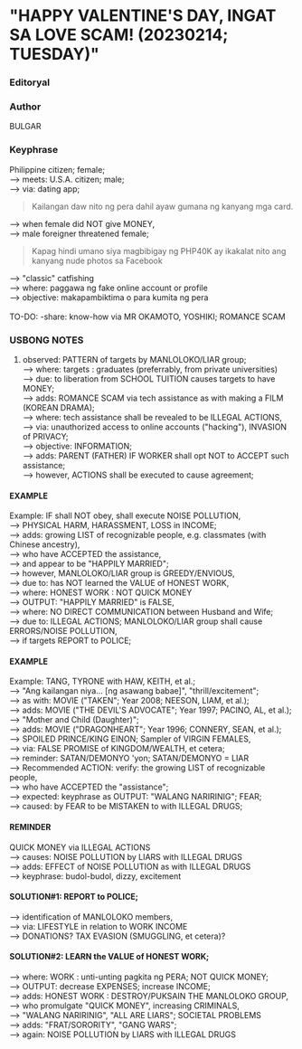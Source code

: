 # "HAPPY VALENTINE'S DAY, INGAT SA LOVE SCAM! (20230214; TUESDAY)"

### Editoryal

### Author

BULGAR

### Keyphrase

Philippine citizen; female;<br/>
--> meets: U.S.A. citizen; male;<br/>
--> via: dating app; <br/>

> Kailangan daw nito ng pera dahil ayaw gumana ng kanyang mga card.

--> when female did NOT give MONEY,<br/>
--> male foreigner threatened female;

> Kapag hindi umano siya magbibigay ng PHP40K ay ikakalat nito ang kanyang nude photos sa Facebook

--> "classic" catfishing<br/>
--> where: paggawa ng fake online account or profile<br/>
--> objective: makapambiktima o para kumita ng pera<br/>
<br/>
TO-DO: -share: know-how via MR OKAMOTO, YOSHIKI; ROMANCE SCAM

### USBONG NOTES

1) observed: PATTERN of targets by MANLOLOKO/LIAR group;<br/>
--> where: targets : graduates (preferrably, from private universities)<br/>
--> due: to liberation from SCHOOL TUITION causes targets to have MONEY;<br/>
--> adds: ROMANCE SCAM via tech assistance as with making a FILM (KOREAN DRAMA);<br/>
--> where: tech assistance shall be revealed to be ILLEGAL ACTIONS,<br/>
--> via: unauthorized access to online accounts ("hacking"), INVASION of PRIVACY;<br/>
--> objective: INFORMATION;<br/>
--> adds: PARENT (FATHER) IF WORKER shall opt NOT to ACCEPT such assistance;<br/>
--> however, ACTIONS shall be executed to cause agreement;<br/>

#### EXAMPLE 
Example: IF shall NOT obey, shall execute NOISE POLLUTION,<br/> 
--> PHYSICAL HARM, HARASSMENT, LOSS in INCOME;<br/>
--> adds: growing LIST of recognizable people, e.g. classmates (with Chinese ancestry),<br/> 
--> who have ACCEPTED the assistance,<br/>
--> and appear to be "HAPPILY MARRIED";<br/>
--> however, MANLOLOKO/LIAR group is GREEDY/ENVIOUS,<br/>
--> due to: has NOT learned the VALUE of HONEST WORK,<br/>
--> where: HONEST WORK : NOT QUICK MONEY<br/>
--> OUTPUT: "HAPPILY MARRIED" is FALSE,<br/>
--> where: NO DIRECT COMMUNICATION between Husband and Wife;<br/>
--> due to: ILLEGAL ACTIONS; MANLOLOKO/LIAR group shall cause ERRORS/NOISE POLLUTION,<br/>
--> if targets REPORT to POLICE;<br/>

#### EXAMPLE 

Example: TANG, TYRONE with HAW, KEITH, et al.;<br/>
--> "Ang kailangan niya... [ng asawang babae]", "thrill/excitement";<br/>
--> as with: MOVIE ("TAKEN"; Year 2008; NEESON, LIAM, et al.);<br/>
--> adds: MOVIE ("THE DEVIL'S ADVOCATE"; Year 1997; PACINO, AL, et al.);<br/> 
--> "Mother and Child (Daughter)";<br/>
--> adds: MOVIE ("DRAGONHEART"; Year 1996; CONNERY, SEAN, et al.);<br/>
--> SPOILED PRINCE/KING EINON; Sampler of VIRGIN FEMALES,<br/>
--> via: FALSE PROMISE of KINGDOM/WEALTH, et cetera;<br/>
--> reminder: SATAN/DEMONYO 'yon; SATAN/DEMONYO = LIAR<br/>
--> Recommended ACTION: verify: the growing LIST of recognizable people,<br/>
--> who have ACCEPTED the "assistance";<br/>
--> expected: keyphrase as OUTPUT: "WALANG NARIRINIG"; FEAR; <br/>
--> caused: by FEAR to be MISTAKEN to with ILLEGAL DRUGS;


#### REMINDER

QUICK MONEY via ILLEGAL ACTIONS<br/>
--> causes: NOISE POLLUTION by LIARS with ILLEGAL DRUGS<br/>
--> adds: EFFECT of NOISE POLLUTION as with ILLEGAL DRUGS<br/>
--> keyphrase: budol-budol, dizzy, excitement


#### SOLUTION#1: REPORT to POLICE;
--> identification of MANLOLOKO members,<br/>
--> via: LIFESTYLE in relation to WORK INCOME<br/>
--> DONATIONS? TAX EVASION (SMUGGLING, et cetera)?<br/>

#### SOLUTION#2: LEARN the VALUE of HONEST WORK;
--> where: WORK : unti-unting pagkita ng PERA; NOT QUICK MONEY;<br/>
--> OUTPUT: decrease EXPENSES; increase INCOME; <br/>
--> adds: HONEST WORK : DESTROY/PUKSAIN THE MANLOLOKO GROUP,<br/>
--> who promulgate "QUICK MONEY", increasing CRIMINALS,<br/>
--> "WALANG NARIRINIG", "ALL ARE LIARS"; SOCIETAL PROBLEMS<br/>
--> adds: "FRAT/SORORITY", "GANG WARS";<br/>
--> again: NOISE POLLUTION by LIARS with ILLEGAL DRUGS

